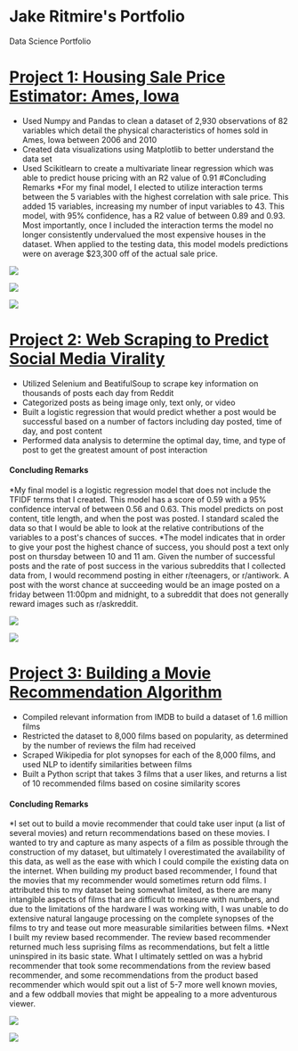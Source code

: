 # Jake Ritmire's Portfolio

Data Science Portfolio

# [Project 1: Housing Sale Price Estimator: Ames, Iowa](https://github.com/jgritmire/Project_1_Housing_Regression)
* Used Numpy and Pandas to clean a dataset of 2,930 observations of 82 variables which detail the physical characteristics of homes sold in Ames, Iowa between 2006 and 2010
* Created data visualizations using Matplotlib to better understand the data set
* Used Scikitlearn to create a multivariate linear regression which was able to predict house pricing with an R2 value of 0.91
#Concluding Remarks
*For my final model, I elected to utilize interaction terms between the 5 variables with the highest correlation with sale price. This added 15 variables, increasing my number of input variables to 43. This model, with 95% confidence, has a R2 value of between 0.89 and 0.93. Most importantly, once I included the interaction terms the model no longer consistently undervalued the most expensive houses in the dataset. When applied to the testing data, this model models predictions were on average $23,300 off of the actual sale price.

![](/images/Housing_1.png)

![](/images/Housing_2.png)

![](/images/Housing_3.png)

# [Project 2: Web Scraping to Predict Social Media Virality](https://github.com/jgritmire/Reddit_Web_Scraper/blob/main/README.md)
* Utilized Selenium and BeatifulSoup to scrape key information on thousands of posts each day from Reddit
* Categorized posts as being image only, text only, or video
* Built a logistic regression that would predict whether a post would be successful based on a number of factors including day posted, time of day, and post content
* Performed data analysis to determine the optimal day, time, and type of post to get the greatest amount of post interaction
#### Concluding Remarks
*My final model is a logistic regression model that does not include the TFIDF terms that I created. This model has a score of 0.59 with a 95% confidence interval of between 0.56 and 0.63. This model predicts on post content, title length, and when the post was posted. I standard scaled the data so that I would be able to look at the relative contributions of the variables to a post's chances of succes.
*The model indicates that in order to give your post the highest chance of success, you should post a text only post on thursday between 10 and 11 am. Given the number of successful posts and the rate of post success in the various subreddits that I collected data from, I would recommend posting in either r/teenagers, or r/antiwork. A post with the worst chance at succeeding would be an image posted on a friday between 11:00pm and midnight, to a subreddit that does not generally reward images such as r/askreddit.

![](/images/Reddit_1.png)

![](/images/Reddit_3.png)

# [Project 3: Building a Movie Recommendation Algorithm](https://github.com/jgritmire/Movie_Recommender)
* Compiled relevant information from IMDB to build a dataset of 1.6 million films
* Restricted the dataset to 8,000 films based on popularity, as determined by the number of reviews the film had received
* Scraped Wikipedia for plot synopses for each of the 8,000 films, and used NLP to identify similarities between films
* Built a Python script that takes 3 films that a user likes, and returns a list of 10 recommended films based on cosine similarity scores
#### Concluding Remarks
*I set out to build a movie recommender that could take user input (a list of several movies) and return recommendations based on these movies. I wanted to try and capture as many aspects of a film as possible through the construction of my dataset, but ultimately I overestimated the availability of this data, as well as the ease with which I could compile the existing data on the internet. When building my product based recommender, I found that the movies that my recommender would sometimes return odd films. I attributed this to my dataset being somewhat limited, as there are many intangible aspects of films that are difficult to measure with numbers, and due to the limitations of the hardware I was working with, I was unable to do extensive natural langauge processing on the complete synopses of the films to try and tease out more measurable similarities between films.
*Next I built my review based recommender. The review based recommender returned much less suprising films as recommendations, but felt a little uninspired in its basic state. What I ultimately settled on was a hybrid recommender that took some recommendations from the review based recommender, and some recommendations from the product based recommender which would spit out a list of 5-7 more well known movies, and a few oddball movies that might be appealing to a more adventurous viewer.

![](/images/Movies_2.png)

![](/images/Movies_3.png)
